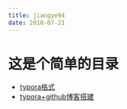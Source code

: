 ```yaml
---
title: jiangye94
date: 2018-07-21
---
```


# 这是个简单的目录

- [typora格式](./post/typora格式.html)
- [typora+github博客搭建](./post/typora+github博客搭建.html)

